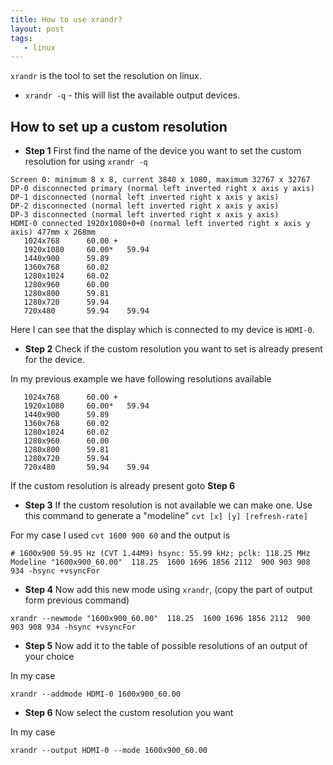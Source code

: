 ```yaml
---
title: How to use xrandr?
layout: post
tags: 
   - linux
---
```


`xrandr` is the tool to set the resolution on linux.

- `xrandr -q` - this will list the available output devices.

## How to set up a custom resolution

- **Step 1** First find the name of the device you want to set the custom resolution for using `xrandr -q`

```
Screen 0: minimum 8 x 8, current 3840 x 1080, maximum 32767 x 32767
DP-0 disconnected primary (normal left inverted right x axis y axis)
DP-1 disconnected (normal left inverted right x axis y axis)
DP-2 disconnected (normal left inverted right x axis y axis)
DP-3 disconnected (normal left inverted right x axis y axis)
HDMI-0 connected 1920x1080+0+0 (normal left inverted right x axis y axis) 477mm x 268mm
   1024x768      60.00 +
   1920x1080     60.00*   59.94
   1440x900      59.89
   1360x768      60.02
   1280x1024     60.02
   1280x960      60.00
   1280x800      59.81
   1280x720      59.94
   720x480       59.94    59.94
```

Here I can see that the display which is connected to my device is `HDMI-0`.

- **Step 2** Check if the custom resolution you want to set is already present for the device.

In my previous example we have following resolutions available

```
   1024x768      60.00 +
   1920x1080     60.00*   59.94
   1440x900      59.89
   1360x768      60.02
   1280x1024     60.02
   1280x960      60.00
   1280x800      59.81
   1280x720      59.94
   720x480       59.94    59.94
```

If the custom resolution is already present goto **Step 6**

- **Step 3** If the custom resolution is not available we can make one. Use this command to generate a "modeline" `cvt [x] [y] [refresh-rate]`

For my case I used `cvt 1600 900 60` and the output is

```
# 1600x900 59.95 Hz (CVT 1.44M9) hsync: 55.99 kHz; pclk: 118.25 MHz
Modeline "1600x900_60.00"  118.25  1600 1696 1856 2112  900 903 908 934 -hsync +vsyncFor
```

- **Step 4** Now add this new mode using `xrandr`, (copy the part of output form previous command)

```
xrandr --newmode "1600x900_60.00"  118.25  1600 1696 1856 2112  900 903 908 934 -hsync +vsyncFor
```

- **Step 5** Now add it to the table of possible resolutions of an output of your choice

In my case

```
xrandr --addmode HDMI-0 1600x900_60.00
```

- **Step 6** Now select the custom resolution you want

In my case

```
xrandr --output HDMI-0 --mode 1600x900_60.00
```
